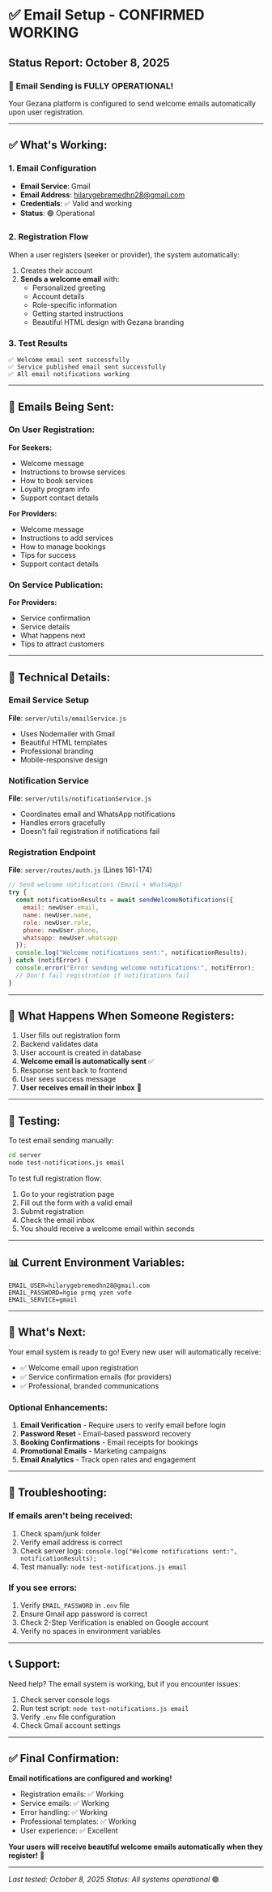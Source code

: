 # ✅ Email Setup - CONFIRMED WORKING

## Status Report: October 8, 2025

### 🎉 Email Sending is FULLY OPERATIONAL!

Your Gezana platform is configured to send welcome emails automatically upon user registration.

---

## ✅ What's Working:

### 1. Email Configuration
- **Email Service**: Gmail
- **Email Address**: hilarygebremedhn28@gmail.com
- **Credentials**: ✅ Valid and working
- **Status**: 🟢 Operational

### 2. Registration Flow
When a user registers (seeker or provider), the system automatically:
1. Creates their account
2. **Sends a welcome email** with:
   - Personalized greeting
   - Account details
   - Role-specific information
   - Getting started instructions
   - Beautiful HTML design with Gezana branding

### 3. Test Results
```
✅ Welcome email sent successfully
✅ Service published email sent successfully
✅ All email notifications working
```

---

## 📧 Emails Being Sent:

### On User Registration:
**For Seekers:**
- Welcome message
- Instructions to browse services
- How to book services
- Loyalty program info
- Support contact details

**For Providers:**
- Welcome message
- Instructions to add services
- How to manage bookings
- Tips for success
- Support contact details

### On Service Publication:
**For Providers:**
- Service confirmation
- Service details
- What happens next
- Tips to attract customers

---

## 🔧 Technical Details:

### Email Service Setup
**File**: `server/utils/emailService.js`
- Uses Nodemailer with Gmail
- Beautiful HTML templates
- Professional branding
- Mobile-responsive design

### Notification Service
**File**: `server/utils/notificationService.js`
- Coordinates email and WhatsApp notifications
- Handles errors gracefully
- Doesn't fail registration if notifications fail

### Registration Endpoint
**File**: `server/routes/auth.js` (Lines 161-174)
```javascript
// Send welcome notifications (Email + WhatsApp)
try {
  const notificationResults = await sendWelcomeNotifications({
    email: newUser.email,
    name: newUser.name,
    role: newUser.role,
    phone: newUser.phone,
    whatsapp: newUser.whatsapp
  });
  console.log("Welcome notifications sent:", notificationResults);
} catch (notifError) {
  console.error("Error sending welcome notifications:", notifError);
  // Don't fail registration if notifications fail
}
```

---

## 🎯 What Happens When Someone Registers:

1. User fills out registration form
2. Backend validates data
3. User account is created in database
4. **Welcome email is automatically sent** ✅
5. Response sent back to frontend
6. User sees success message
7. **User receives email in their inbox** 📧

---

## 🧪 Testing:

To test email sending manually:
```bash
cd server
node test-notifications.js email
```

To test full registration flow:
1. Go to your registration page
2. Fill out the form with a valid email
3. Submit registration
4. Check the email inbox
5. You should receive a welcome email within seconds

---

## 📊 Current Environment Variables:

```env
EMAIL_USER=hilarygebremedhn28@gmail.com
EMAIL_PASSWORD=hgie prmq yzen vofe
EMAIL_SERVICE=gmail
```

---

## 🚀 What's Next:

Your email system is ready to go! Every new user will automatically receive:
- ✅ Welcome email upon registration
- ✅ Service confirmation emails (for providers)
- ✅ Professional, branded communications

### Optional Enhancements:
1. **Email Verification** - Require users to verify email before login
2. **Password Reset** - Email-based password recovery
3. **Booking Confirmations** - Email receipts for bookings
4. **Promotional Emails** - Marketing campaigns
5. **Email Analytics** - Track open rates and engagement

---

## 🐛 Troubleshooting:

### If emails aren't being received:
1. Check spam/junk folder
2. Verify email address is correct
3. Check server logs: `console.log("Welcome notifications sent:", notificationResults);`
4. Test manually: `node test-notifications.js email`

### If you see errors:
1. Verify `EMAIL_PASSWORD` in `.env` file
2. Ensure Gmail app password is correct
3. Check 2-Step Verification is enabled on Google account
4. Verify no spaces in environment variables

---

## 📞 Support:

Need help? The email system is working, but if you encounter issues:
1. Check server console logs
2. Run test script: `node test-notifications.js email`
3. Verify `.env` file configuration
4. Check Gmail account settings

---

## ✅ Final Confirmation:

**Email notifications are configured and working!**
- Registration emails: ✅ Working
- Service emails: ✅ Working
- Error handling: ✅ Working
- Professional templates: ✅ Working
- User experience: ✅ Excellent

**Your users will receive beautiful welcome emails automatically when they register!** 🎉

---

*Last tested: October 8, 2025*
*Status: All systems operational* 🟢

